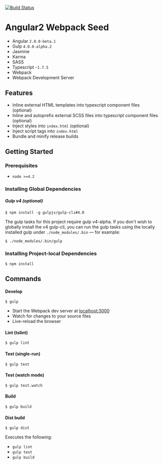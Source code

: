 [![Build Status](https://travis-ci.org/r-park/angular2-webpack-seed.svg?branch=master)](https://travis-ci.org/r-park/angular2-webpack-seed)


# Angular2 Webpack Seed

- Angular `2.0.0-beta.1`
- Gulp `4.0.0-alpha.2`
- Jasmine
- Karma
- SASS
- Typescript `~1.7.5`
- Webpack
- Webpack Development Server


## Features
- Inline external HTML templates into typescript component files (optional)
- Inline and autoprefix external SCSS files into typescript component files (optional)
- Inject styles into `index.html` (optional)
- Inject script tags into `index.html`
- Bundle and minify release builds


## Getting Started
### Prerequisites
- `node >=4.2`

### Installing Global Dependencies
##### Gulp v4 (optional)
```shell
$ npm install -g gulpjs/gulp-cli#4.0
```
The gulp tasks for this project require gulp v4-alpha. If you don't wish to globally install the v4 gulp-cli, you can run the gulp tasks using the locally installed gulp under `./node_modules/.bin` — for example:
```shell
$ ./node_modules/.bin/gulp
```


### Installing Project-local Dependencies
```shell
$ npm install
```


## Commands
#### Develop
```shell
$ gulp
```

- Start the Webpack dev server at <a href="http://localhost:3000" target="_blank">localhost:3000</a>
- Watch for changes to your source files
- Live-reload the browser

#### Lint (tslint)
```shell
$ gulp lint
```

#### Test (single-run)
```shell
$ gulp test
```

#### Test (watch mode)
```shell
$ gulp test.watch
```

#### Build
```shell
$ gulp build
```

#### Dist build
```shell
$ gulp dist
```
Executes the following:
- `gulp lint`
- `gulp test`
- `gulp build`
